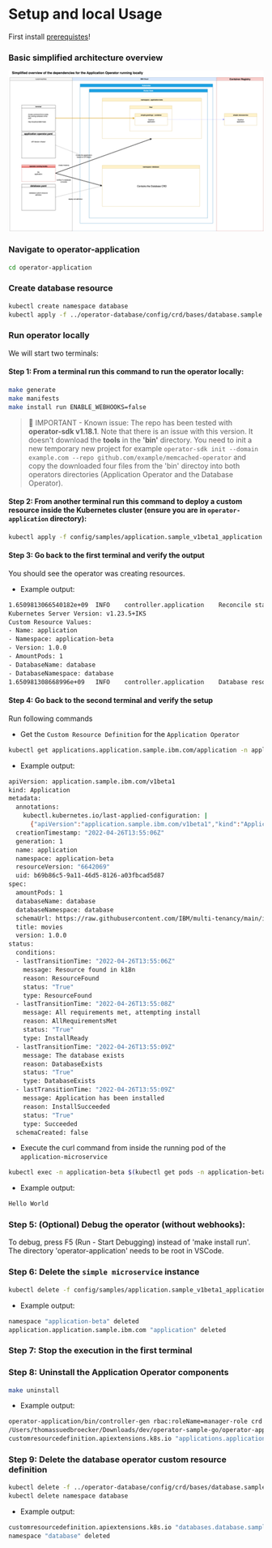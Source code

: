 # Setup and local Usage

First install [prerequistes](Prerequisites.md)!

### Basic simplified architecture overview

![](./images/simplified-architecture-02.png)

### Navigate to operator-application

```sh
cd operator-application
```

### Create database resource

```sh
kubectl create namespace database
kubectl apply -f ../operator-database/config/crd/bases/database.sample.third.party_databases.yaml
```

### Run operator locally

We will start two terminals:

#### Step 1: From a terminal run this command to run the operator locally:

```sh
make generate
make manifests
make install run ENABLE_WEBHOOKS=false
```

>  🔴 IMPORTANT - Known issue: The repo has been tested with **operator-sdk v1.18.1**. Note that there is an issue with this version. It doesn't download the **tools** in the **'bin'** directory. You need to init a new temporary new project for example `operator-sdk init --domain example.com --repo github.com/example/memcached-operator` and copy the downloaded four files from the 'bin' directoy into both operators directories (Application Operator and the Database Operator).

#### Step 2: From another terminal run this command to deploy a custom resource inside the Kubernetes cluster (ensure you are in `operator-application` directory):

```sh
kubectl apply -f config/samples/application.sample_v1beta1_application.yaml
```

#### Step 3: Go back to the first terminal and verify the output

You should see the operator was creating resources.

* Example output:

```sh
1.6509813066540182e+09  INFO    controller.application    Reconcile started       {"reconciler group": "application.sample.ibm.com", "reconciler kind": "Application", "name": "application", "namespace": "application-beta"}
Kubernetes Server Version: v1.23.5+IKS
Custom Resource Values:
- Name: application
- Namespace: application-beta
- Version: 1.0.0
- AmountPods: 1
- DatabaseName: database
- DatabaseNamespace: database
1.650981308668996e+09   INFO    controller.application    Database resource database not found. Creating or re-creating database    {"reconciler group": "application.sample.ibm.com", "reconciler kind": "Application", "name": "application", "namespace": "application-beta"}
```

#### Step 4: Go back to the second terminal and verify the setup

Run following commands

* Get the `Custom Resource Definition` for the `Application Operator`

```sh
kubectl get applications.application.sample.ibm.com/application -n application-beta -oyaml
```

* Example output:

```sh
apiVersion: application.sample.ibm.com/v1beta1
kind: Application
metadata:
  annotations:
    kubectl.kubernetes.io/last-applied-configuration: |
      {"apiVersion":"application.sample.ibm.com/v1beta1","kind":"Application","metadata":{"annotations":{},"name":"application","namespace":"application-beta"},"spec":{"amountPods":1,"databaseName":"database","databaseNamespace":"database","title":"movies","version":"1.0.0"}}
  creationTimestamp: "2022-04-26T13:55:06Z"
  generation: 1
  name: application
  namespace: application-beta
  resourceVersion: "6642069"
  uid: b69b86c5-9a11-46d5-8126-a03fbcad5d87
spec:
  amountPods: 1
  databaseName: database
  databaseNamespace: database
  schemaUrl: https://raw.githubusercontent.com/IBM/multi-tenancy/main/installapp/postgres-config/create-populate-tenant-a.sql
  title: movies
  version: 1.0.0
status:
  conditions:
  - lastTransitionTime: "2022-04-26T13:55:06Z"
    message: Resource found in k18n
    reason: ResourceFound
    status: "True"
    type: ResourceFound
  - lastTransitionTime: "2022-04-26T13:55:08Z"
    message: All requirements met, attempting install
    reason: AllRequirementsMet
    status: "True"
    type: InstallReady
  - lastTransitionTime: "2022-04-26T13:55:09Z"
    message: The database exists
    reason: DatabaseExists
    status: "True"
    type: DatabaseExists
  - lastTransitionTime: "2022-04-26T13:55:09Z"
    message: Application has been installed
    reason: InstallSucceeded
    status: "True"
    type: Succeeded
  schemaCreated: false
```

* Execute the curl command from inside the running pod of the `application-microservice`

```sh
kubectl exec -n application-beta $(kubectl get pods -n application-beta | awk '/application-deployment-microservice/ {print $1;exit}') --container application-microservice -- curl -s http://localhost:8081/hello
```

* Example output:

```sh
Hello World
```

### Step 5: (Optional) Debug the operator (without webhooks):

To debug, press F5 (Run - Start Debugging) instead of 'make install run'. The directory 'operator-application' needs to be root in VSCode.

### Step 6: Delete the `simple microservice` instance

```sh
kubectl delete -f config/samples/application.sample_v1beta1_application.yaml
```

* Example output:

```sh
namespace "application-beta" deleted
application.application.sample.ibm.com "application" deleted
```

### Step 7: Stop the execution in the first terminal

### Step 8: Uninstall the Application Operator components

```sh
make uninstall
```

* Example output:

```sh
operator-application/bin/controller-gen rbac:roleName=manager-role crd webhook paths="./..." output:crd:artifacts:config=config/crd/bases
/Users/thomassuedbroecker/Downloads/dev/operator-sample-go/operator-application/bin/kustomize build config/crd | kubectl delete --ignore-not-found=false -f -
customresourcedefinition.apiextensions.k8s.io "applications.application.sample.ibm.com" deleted
```

### Step 9: Delete the database operator custom resource definition

```sh
kubectl delete -f ../operator-database/config/crd/bases/database.sample.third.party_databases.yaml
kubectl delete namespace database
```

* Example output:

```sh
customresourcedefinition.apiextensions.k8s.io "databases.database.sample.third.party" deleted
namespace "database" deleted
```